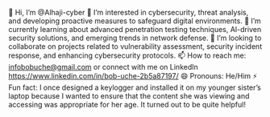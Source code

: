 👋 Hi, I’m @Alhaji-cyber
👀 I’m interested in cybersecurity, threat analysis, and developing proactive measures to safeguard digital environments.
🌱 I’m currently learning about advanced penetration testing techniques, AI-driven security solutions, and emerging trends in network defense.
💞️ I’m looking to collaborate on projects related to vulnerability assessment, security incident response, and enhancing cybersecurity protocols.
📫 How to reach me: infobobuche@gmail.com or connect with me on LinkedIn https://www.linkedin.com/in/bob-uche-2b5a87197/
😄 Pronouns: He/Him
⚡ Fun fact: I once designed a keylogger and installed it on my younger sister’s laptop because I wanted to ensure that the content she was viewing and accessing was appropriate for her age. It turned out to be quite helpful!

<!---
Alhaji-cyber/Alhaji-cyber is a ✨ special ✨ repository because its `README.md` (this file) appears on your GitHub profile.
You can click the Preview link to take a look at your changes.
--->
